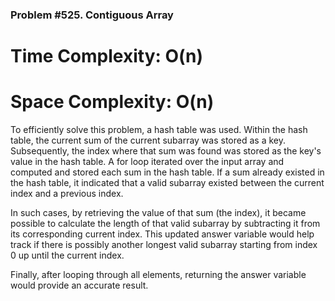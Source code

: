 ### Problem #525. Contiguous Array

# Time Complexity: O(n)

# Space Complexity: O(n)

To efficiently solve this problem, a hash table was used. Within the hash table, the current sum of the current subarray was stored as a key. Subsequently, the index where that sum was found was stored as the key's value in the hash table. A for loop iterated over the input array and computed and stored each sum in the hash table. If a sum already existed in the hash table, it indicated that a valid subarray existed between the current index and a previous index.

In such cases, by retrieving the value of that sum (the index), it became possible to calculate the length of that valid subarray by subtracting it from its corresponding current index. This updated answer variable would help track if there is possibly another longest valid subarray starting from index 0 up until the current index.

Finally, after looping through all elements, returning the answer variable would provide an accurate result.
